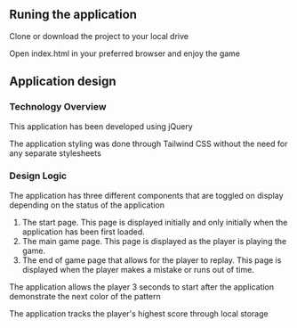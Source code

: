## Runing the application
Clone or download the project to your local drive

Open index.html in your preferred browser and enjoy the game

## Application design

### Technology Overview
This application has been developed using jQuery

The application styling was done through Tailwind CSS without the need for any separate stylesheets

### Design Logic
The application has three different components that are toggled on display depending on the status of the application

1. The start page. This page is displayed initially and only initially when the application has been first loaded.
2. The main game page. This page is displayed as the player is playing the game.
3. The end of game page that allows for the player to replay. This page is displayed when the player makes a mistake or runs out of time.

The application allows the player 3 seconds to start after the application demonstrate the next color of the pattern

The application tracks the player's highest score through local storage
